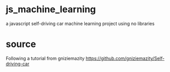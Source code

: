 # js_machine_learning
a javascript self-driving car machine learning project using no libraries

# source
Following a tutorial from gniziemazity
https://github.com/gniziemazity/Self-driving-car
